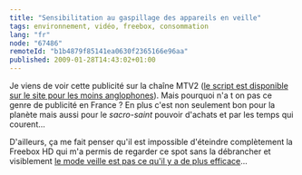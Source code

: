 ```yaml
---
title: "Sensibilitation au gaspillage des appareils en veille"
tags: environnement, vidéo, freebox, consommation
lang: "fr"
node: "67486"
remoteId: "b1b4879f85141ea0630f2365166e96aa"
published: 2009-01-28T14:43:02+01:00
---
```


<div class="video">
	<object width="425" height="344" type="application/x-shockwave-flash" data="http://www.youtube.com/v/_cqJMo50zQc&amp;hl=fr&amp;fs=1">
		<param name="movie" value="http://www.youtube.com/v/_cqJMo50zQc&amp;hl=fr&amp;fs=1"></param>
		<param name="allowfullscreen" value="true"></param>
	</object>
</div>


Je viens de voir cette publicité sur la chaîne MTV2 ([le script est disponible sur le site pour les moins anglophones](http://campaigns.direct.gov.uk/actonco2/home/campaign-advertising/columnBParagraphs/05/script/ACTONCO2-DadTVadTranscript.pdf)). Mais pourquoi n'a t on pas ce genre de publicité en France ? En plus c'est non seulement bon pour la planète mais aussi pour le *sacro-saint* pouvoir d'achats et par les temps qui courent...


D'ailleurs, ça me fait penser qu'il est impossible d'éteindre complètement la Freebox HD qui m'a permis de regarder ce spot sans la débrancher et visiblement [le mode veille est pas ce qu'il y a de plus efficace](http://www.freenews.fr/forum/viewtopic.php?id=34506)...

